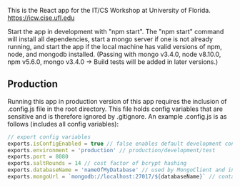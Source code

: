 This is the React app for the IT/CS Workshop at University of Florida. 
https://icw.cise.ufl.edu

Start the app in development with "npm start".
The "npm start" command will install all dependencies, start a mongo server if one is not already running, and start the app if the local machine has valid versions of npm, node, and mongodb installed. 
(Passing with mongo v3.4.0, node v8.10.0, npm v5.6.0, mongo v3.4.0 -> Build tests will be added in later versions.) 


## Production
Running this app in production version of this app requires the inclusion of .config.js file in the root directory. This file holds config variables that are sensitive and is therefore ignored by .gitignore. 
An example .config.js is as follows (includes all config variables):

```javascript
// export config variables
exports.isConfigEnabled = true // false enables default development configuration with CORS-enabled, true disables CORS and uses config variables defined in this file  
exports.environment = 'production' // production/development/test
exports.port = 8080
exports.saltRounds = 14 // cost factor of bcrypt hashing
exports.databaseName = 'nameOfMyDatabase' // used by MongoClient and in mongoUrl
exports.mongoUrl = `mongodb://localhost:27017/${databaseName}` // contains database user info (this is sensitive data!)
```